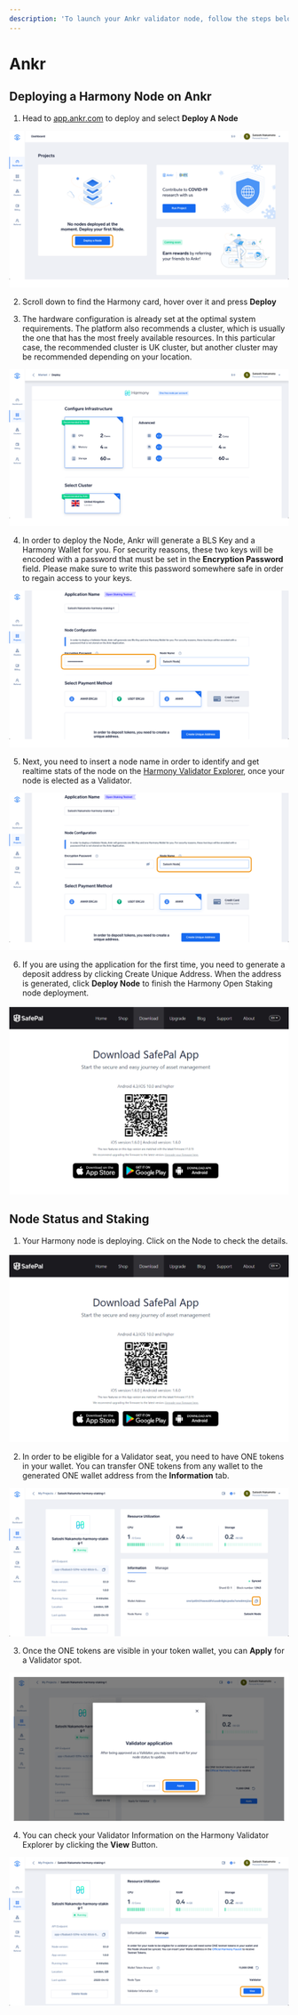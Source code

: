 ```yaml
---
description: 'To launch your Ankr validator node, follow the steps below.'
---
```


# Ankr

## Deploying a Harmony Node on Ankr

1. Head to [app.ankr.com](http://app.ankr.com/) to deploy and select **Deploy A Node**

![](../../.gitbook/assets/image%20%2895%29.png)

2. Scroll down to find the Harmony card, hover over it and press **Deploy** 

3. The hardware configuration is already set at the optimal system requirements. The platform also recommends a cluster, which is usually the one that has the most freely available resources. In this particular case, the recommended cluster is UK cluster, but another cluster may be recommended depending on your location.  


![](../../.gitbook/assets/image%20%2898%29.png)

4. In order to deploy the Node, Ankr will generate a BLS Key and a Harmony Wallet for you. For security reasons, these two keys will be encoded with a password that must be set in the **Encryption Password** field. Please make sure to write this password somewhere safe in order to regain access to your keys.

![](../../.gitbook/assets/image%20%28147%29.png)

5. Next, you need to insert a node name in order to identify and get realtime stats of the node on the [Harmony Validator Explorer](https://staking.harmony.one/validators), once your node is elected as a Validator.

![](../../.gitbook/assets/image%20%2835%29.png)

6. If you are using the application for the first time, you need to generate a deposit address by clicking Create Unique Address. When the address is generated, click **Deploy Node** to finish the Harmony Open Staking node deployment.

![](../../.gitbook/assets/image%20%2870%29.png)

## Node Status and Staking

1. Your Harmony node is deploying. Click on the Node to check the details.

![](../../.gitbook/assets/image%20%2874%29.png)

2. In order to be eligible for a Validator seat, you need to have ONE tokens in your wallet. You can transfer ONE tokens from any wallet to the generated ONE wallet address from the **Information** tab.

![](../../.gitbook/assets/image%20%28145%29.png)

3. Once the ONE tokens are visible in your token wallet, you can **Apply** for a Validator spot.

![](../../.gitbook/assets/image%20%28154%29.png)

4. You can check your Validator Information on the Harmony Validator Explorer by clicking the **View** Button.

![](../../.gitbook/assets/image%20%28144%29.png)

